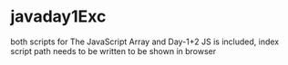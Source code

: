 # javaday1Exc
both scripts for The JavaScript Array and Day-1+2 JS is included, index script path needs to be written to be shown in browser
